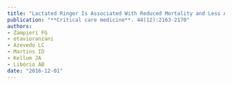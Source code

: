 ```yaml
---
title: "Lactated Ringer Is Associated With Reduced Mortality and Less Acute Kidney Injury in Critically Ill Patients: A Retrospective Cohort Analysis"
publication: "**Critical care medicine**. 44(12):2163-2170"
authors:
- Zampieri FG
- otavioranzani
- Azevedo LC
- Martins ID
- Kellum JA
- Libório AB
date: "2016-12-01"
---
```

